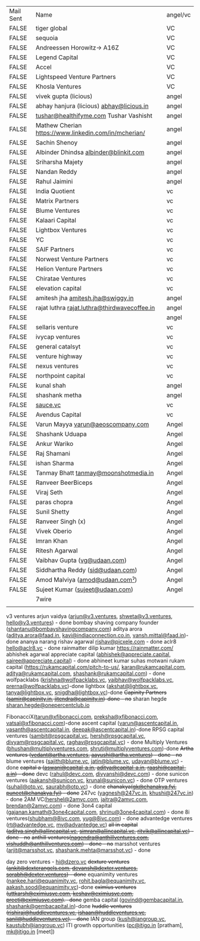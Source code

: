 |           |                                                      |          |
| --------- | ---------------------------------------------------- | -------- |
| Mail Sent | Name                                                 | angel/vc |
| FALSE     | tiger global                                         | VC       |
| FALSE     | sequoia                                              | VC       |
| FALSE     | Andreessen Horowitz-> A16Z                           | VC       |
| FALSE     | Legend Capital                                       | VC       |
| FALSE     | Accel                                                | VC       |
| FALSE     | Lightspeed Venture Partners                          | VC       |
| FALSE     | Khosla Ventures                                      | VC       |
| FALSE     | vivek gupta (licious)                                | angel    |
| FALSE     | abhay hanjura (licious) abhay@licious.in             | angel    |
| FALSE     | tushar@healthifyme.com Tushar Vashisht               | angel    |
| FALSE     | Mathew Cherian https://www.linkedin.com/in/mcherian/ | angel    |
| FALSE     | Sachin Shenoy                                        | angel    |
| FALSE     | Albinder Dhindsa albinder@blinkit.com                | angel    |
| FALSE     | Sriharsha Majety                                     | angel    |
| FALSE     | Nandan Reddy                                         | angel    |
| FALSE     | Rahul Jaimini                                        | angel    |
| FALSE     | India Quotient                                       | vc       |
| FALSE     | Matrix Partners                                      | vc       |
| FALSE     | Blume Ventures                                       | vc       |
| FALSE     | Kalaari Capital                                      | vc       |
| FALSE     | Lightbox Ventures                                    | vc       |
| FALSE     | YC                                                   | vc       |
| FALSE     | SAIF Partners                                        | vc       |
| FALSE     | Norwest Venture Partners                             | vc       |
| FALSE     | Helion Venture Partners                              | vc       |
| FALSE     | Chiratae Ventures                                    | vc       |
| FALSE     | elevation capital                                    | vc       |
| FALSE     | amitesh jha amitesh.jha@swiggy.in                    | angel    |
| FALSE     | rajat luthra rajat.luthra@thirdwavecoffee.in         | angel    |
| FALSE     |                                                      | angel    |
| FALSE     | sellaris venture                                     | vc       |
| FALSE     | ivycap ventures                                      | vc       |
| FALSE     | general catalsyt                                     | vc       |
| FALSE     | venture highway                                      | vc       |
| FALSE     | nexus ventures                                       | vc       |
| FALSE     | northpoint capital                                   | vc       |
| FALSE     | kunal shah                                           | angel    |
| FALSE     | shashank metha                                       | angel    |
| FALSE     | [sauce.vc](http://sauce.vc/)                         | vc       |
| FALSE     | Avendus Capital                                      | vc       |
| FALSE     | Varun Mayya varun@aeoscompany.com                    | Angel    |
| FALSE     | Shashank Uduapa                                      | Angel    |
| FALSE     | Ankur Wariko                                         | Angel    |
| FALSE     | Raj Shamani                                          | Angel    |
| FALSE     | ishan Sharma                                         | Angel    |
| FALSE     | Tanmay Bhatt tanmay@moonshotmedia.in                 | Angel    |
| FALSE     | Ranveer BeerBiceps                                   | Angel    |
| FALSE     | Viraj Seth                                           | Angel    |
| FALSE     | paras chopra                                         | Angel    |
| FALSE     | Sunil Shetty                                         | Angel    |
| FALSE     | Ranveer Singh (x)                                    | Angel    |
| FALSE     | Vivek Oberio                                         | Angel    |
| FALSE     | Imran Khan                                           | Angel    |
| FALSE     | Ritesh Agarwal                                       | Angel    |
| FALSE     | Vaibhav Gupta (vg@udaan.com)                         | Angel    |
| FALSE     | Siddhartha Reddy (sid@udaan.com)                     | Angel    |
| FALSE     | Amod Malviya (amod@udaan.comˀ)                       | Angel    |
| FALSE     | Sujeet Kumar (sujeet@udaan.com)                      | Angel    |
|           | 7wire                                                |          |
|           |                                                      |          |
v3 ventures arjun vaidya (arjun@v3.ventures, shweta@v3.ventures, hello@v3.ventures) - done
bombay shaving company founder (shantanu@bombayshavingcompany.com)
aditya arora (aditya.arora@faad.in, kavi@indiaconnection.co.in, vansh.mittal@faad.in)-done
ananya narang
rishav agarwal rishav@picxele.com - done
aclr8 hello@aclr8.vc - done
rainmatter dilip kumar https://rainmatter.com/
abhishek agarwal appreciate capital (abhishek@appreciate.capital, sairee@appreciate.capital) - done
abhineet kumar
suhas motwani
rukam capital (https://rukamcapital.com/pitch-to-us/, karan@rukamcapital.com, aditya@rukamcapital.com, shashank@rukamcapital.com) - done
wolfpacklabs (krishna@wolfpacklabs.vc, vaibhav@wolfpacklabs.vc, prerna@wolfpacklabs.vc)-done
lightbox (akshat@lightbox.vc, tanya@lightbox.vc, snigdha@lightbox.vc)-done
~~Capinity Partners (samir@capinity.in, jitendra@capinity.in)-done - no~~
sharan hegde sharan.hegde@onepercentclub.io

FibonacciX(tarun@xfibonacci.com, preksha@xfibonacci.com, vatsal@xfibonacci.com)-done
ascent capital (varun@ascentcapital.in, vasanth@ascentcapital.in, deepak@ascentcapital.in)-done
RPSG capital ventures (sambit@rpsgcapital.vc, hersh@rpsgcapital.vc, divyam@rpsgcapital.vc, raghav@rpsgcapital.vc) - done
Multiply Ventures (bhushan@multiplyventures.com, shruti@multiplyventures.com)-done
~~Artha ventures (vedant@artha.ventures, aayushi@artha.ventures) - done - no~~
blume ventures (sajith@blume.vc, jatin@blume.vc, udayan@blume.vc) - done
~~capital a (aswani@capital-a.in, aditya@capital-a.in, raashi@capital-a.in) - done~~
devc (rahul@devc.com, divyanshi@devc.com) - done
sunicon ventures (aakansh@sunicon.vc, krunal@sunicon.vc) - done
OTP ventures (suhail@otp.vc, saurabh@otp.vc) - done
~~chanakya(gk@chanakya.fyi, puneet@chanakya.fyi) - done~~
247vc (yagnesh@247vc.in, khushi@247vc.in) - done
2AM VC(hershel@2amvc.com, jaitra@2amvc.com, brendan@2amvc.com) - done
3on4 capital (gajanan.kamath@3one4capital.com, shrinu@3one4capital.com) - done
8i ventures(shubham@8ivc.com, yug@8ivc.com) - done
advantedge ventures (rt@advantedge.vc, mv@advantedge.vc)
~~all in capital (aditya.singh@allincapital.vc, simran@allincapital.vc, ritvik@allincapital.vc) - done - no~~
~~anthill ventures(nagendra@anthillventures.com, vishuddh@anthillventures.com) - done - no~~
marsshot ventures (arjit@marsshot.vc, shashank.mehta@marsshot.vc) - done

day zero ventures - hi@dzero.vc
~~dexture ventures (ankit@dexterangels.com, devansh@dexter.ventures, sorabh@dexter.ventures) - done~~
equanimity ventures (nankee.hari@equanimity.vc, rohit.bagla@equanimity.vc, aakash.sood@equanimity.vc)-done
~~eximius ventures (uttkarsh@eximiusvc.com, keshav@eximiusvc.com, preeti@eximiusvc.com). -done~~
gemba capital (govind@gembacapital.in, shashank@gembacapital.in)-done
~~huddle ventures (rishiraj@huddleventures.vc, ishaan@huddleventures.vc, sanil@huddleventures.vc). - done~~
IAN group (kush@iangroup.vc, kaustubh@iangroup.vc)
ITI growth opportunities (pc@itigo.in [pratham], mk@itigo.in [meet])
